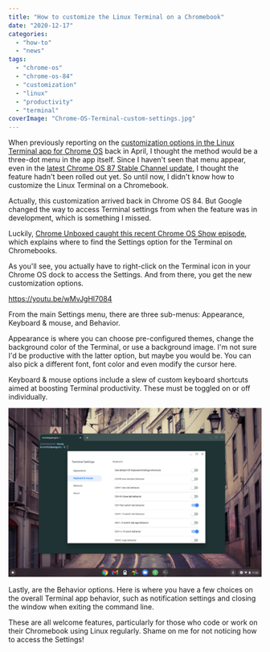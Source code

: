 ```yaml
---
title: "How to customize the Linux Terminal on a Chromebook"
date: "2020-12-17"
categories: 
  - "how-to"
  - "news"
tags: 
  - "chrome-os"
  - "chrome-os-84"
  - "customization"
  - "linux"
  - "productivity"
  - "terminal"
coverImage: "Chrome-OS-Terminal-custom-settings.jpg"
---
```


When previously reporting on the [customization options in the Linux Terminal app for Chrome OS](https://www.aboutchromebooks.com/news/how-to-preview-the-new-terminal-settings-early-in-chrome-os-81/) back in April, I thought the method would be a three-dot menu in the app itself. Since I haven't seen that menu appear, even in the [latest Chrome OS 87 Stable Channel update](https://www.aboutchromebooks.com/news/chrome-os-87-stable-channel-arrives-on-chromebooks-what-you-need-to-know/), I thought the feature hadn't been rolled out yet. So until now, I didn't know how to customize the Linux Terminal on a Chromebook.

Actually, this customization arrived back in Chrome OS 84. But Google changed the way to access Terminal settings from when the feature was in development, which is something I missed.

Luckily, [Chrome Unboxed caught this recent Chrome OS Show episode](https://chromeunboxed.com/chrome-os-developers-highlight-the-linux-terminal-in-new-promo-video/), which explains where to find the Settings option for the Terminal on Chromebooks.

As you'll see, you actually have to right-click on the Terminal icon in your Chrome OS dock to access the Settings. And from there, you get the new customization options.

https://youtu.be/wMvJgHl7084

From the main Settings menu, there are three sub-menus: Appearance, Keyboard & mouse, and Behavior.

Appearance is where you can choose pre-configured themes, change the background color of the Terminal, or use a background image. I'm not sure I'd be productive with the latter option, but maybe you would be. You can also pick a different font, font color and even modify the cursor here.

Keyboard & mouse options include a slew of custom keyboard shortcuts aimed at boosting Terminal productivity. These must be toggled on or off individually.

![](images/Chrome-OS-Terminal-Keyboard-and-mouse-settings-1024x683.jpg)

Lastly, are the Behavior options. Here is where you have a few choices on the overall Terminal app behavior, such as notification settings and closing the window when exiting the command line.

These are all welcome features, particularly for those who code or work on their Chromebook using Linux regularly. Shame on me for not noticing how to access the Settings!
